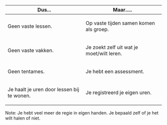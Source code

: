 | Dus...                                    | Maar.....                             |
|------------------------------------------------------------------------------------------|---------------------------------------|
|<p class="fragment" data-fragment-index="1">Geen vaste lessen.</p>                        |<p class="fragment" data-fragment-index="1">Op vaste tijden samen komen als groep.</p>|
|<p class="fragment" data-fragment-index="2">Geen vaste vakken.</p>                        |<p class="fragment" data-fragment-index="2">Je zoekt zelf uit wat je moet/wilt leren.</p>|
|<p class="fragment" data-fragment-index="3">Geen tentames. </p>                           |<p class="fragment" data-fragment-index="3">Je hebt een assessment.</p>               |
|<p class="fragment" data-fragment-index="4">Je haalt je uren door lessen bij te wonen.</p>|<p class="fragment" data-fragment-index="4">Je registreerd je eigen uren.</p>|


Note:
Je hebt veel meer de regie in eigen handen. Je bepaald zelf of je het wilt halen of niet.
